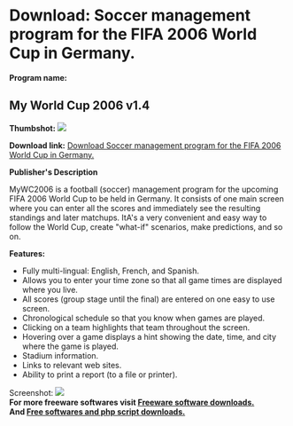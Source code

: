 # Download: Soccer management program for the FIFA 2006 World Cup in Germany.

**Program name:**

## My World Cup 2006 v1.4

  
**Thumbshot:** ![](http://www.freewarefiles.com/screenshot/mwc2006_md.gif)   
  
**Download link:** [Download Soccer management program for the FIFA 2006 World Cup in Germany.](http://freesoftwares.boysofts.com/My-World-Cup-V_program_18411.html)  
  


**Publisher's Description**  
  


MyWC2006 is a football (soccer) management program for the upcoming FIFA 2006 World Cup to be held in Germany. It consists of one main screen where you can enter all the scores and immediately see the resulting standings and later matchups. ItA's a very convenient and easy way to follow the World Cup, create "what-if" scenarios, make predictions, and so on. 

**Features:**

  * Fully multi-lingual: English, French, and Spanish. 
  * Allows you to enter your time zone so that all game times are displayed where you live. 
  * All scores (group stage until the final) are entered on one easy to use screen. 
  * Chronological schedule so that you know when games are played. 
  * Clicking on a team highlights that team throughout the screen. 
  * Hovering over a game displays a hint showing the date, time, and city where the game is played. 
  * Stadium information. 
  * Links to relevant web sites. 
  * Ability to print a report (to a file or printer). 

  
  
Screenshot: ![](http://www.freewarefiles.com/screenshot/mwc2006.gif)   
**For more freeware softwares visit [Freeware software downloads.](http://freesoftwares.boysofts.com/)**   
**And [Free softwares and php script downloads.](http://www.boysofts.com/)**
